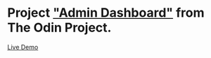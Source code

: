 # Project ["Admin Dashboard"](https://www.theodinproject.com/paths/full-stack-javascript/courses/intermediate-html-and-css/lessons/admin-dashboard) from The Odin Project.

[Live Demo](https://stolomeo.github.io/admin-dashboard/)
